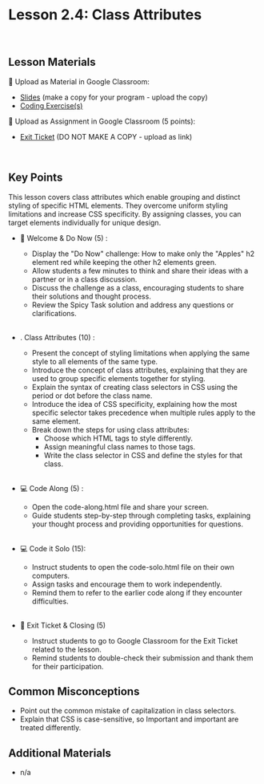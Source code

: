 # Lesson 2.4: Class Attributes

<br>

## Lesson Materials

📖 Upload as Material in Google Classroom:
- [Slides](https://docs.google.com/presentation/d/199pOWeWNW_t0tJDaBauQSb-8MF1vCy0PApB8XlRhLXs/edit?usp=sharing) (make a copy for your program - upload the copy)
- [Coding Exercise(s)](https://github.com/itscodenation/int-u2l4-23-24-student-exercises)

📝 Upload as Assignment in Google Classroom (5 points):
- [Exit Ticket](https://forms.gle/wBjdvGZNWKG5JL2u8) (DO NOT MAKE A COPY - upload as link)

<br>

## Key Points
This lesson covers class attributes which enable grouping and distinct styling of specific HTML elements. They overcome uniform styling limitations and increase CSS specificity. By assigning classes, you can target elements individually for unique design.


- 👋 Welcome & Do Now (5) : 
    -  Display the "Do Now" challenge: How to make only the "Apples" h2 element red while keeping the other h2 elements green.
    -  Allow students a few minutes to think and share their ideas with a partner or in a class discussion.
    -  Discuss the challenge as a class, encouraging students to share their solutions and thought process.
    -  Review the Spicy Task solution and address any questions or clarifications.<br><br>

- . Class Attributes (10) : 
    - Present the concept of styling limitations when applying the same style to all elements of the same type.
    - Introduce the concept of class attributes, explaining that they are used to group specific elements together for styling.
    - Explain the syntax of creating class selectors in CSS using the period or dot before the class name.
    - Introduce the idea of CSS specificity, explaining how the most specific selector takes precedence when multiple rules apply to the same element.
    - Break down the steps for using class attributes:
        - Choose which HTML tags to style differently.
        - Assign meaningful class names to those tags.
        - Write the class selector in CSS and define the styles for that class.<br><br>

- 💻 Code Along (5) :
    - Open the code-along.html file and share your screen.
    - Guide students step-by-step through completing tasks, explaining your thought process and providing opportunities for questions.<br><br>

- 💻 Code it Solo  (15): 
    - Instruct students to open the code-solo.html file on their own computers.
    - Assign tasks and encourage them to work independently.
    - Remind them to refer to the earlier code along if they encounter difficulties. <br><br>

- 👋 Exit Ticket & Closing (5)
    - Instruct students to go to Google Classroom for the Exit Ticket related to the lesson.
    - Remind students to double-check their submission and thank them for their participation. 


## Common Misconceptions
 - Point out the common mistake of capitalization in class selectors.
 - Explain that CSS is case-sensitive, so Important and important are treated differently.


## Additional Materials
- n/a
